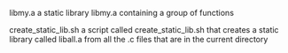libmy.a
a static library libmy.a containing a group of functions

create_static_lib.sh
 a script called create_static_lib.sh that creates a static library called 
liball.a from all the .c files that are in the current directory
